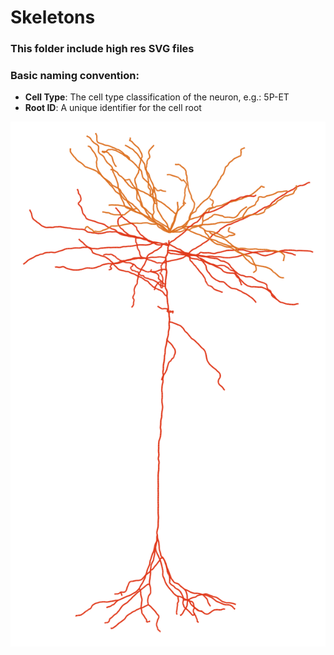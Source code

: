 # Skeletons

### This folder include high res SVG files

### Basic naming convention:

- **Cell Type**: The cell type classification of the neuron, e.g.: 5P-ET
- **Root ID**: A unique identifier for the cell root

![alt text](readme_img.png)
